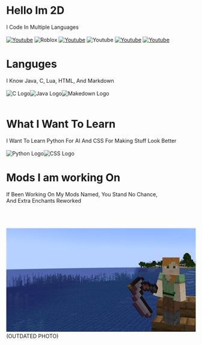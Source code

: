 # Hello Im 2D <br>

I Code In Multiple Languages
<br>
<br>
[![Youtube](https://img.shields.io/badge/2D-red?label=Youtube&logo=youtube&logoColor=redd)](https://www.youtube.com/@2DSNerd)
![Roblox](https://img.shields.io/badge/2DSNerd-white?label=Roblox&logo=roblox&logoColor=white)
[![Youtube](https://img.shields.io/badge/2dsn3rd-green?label=Bandlab&logo=Bandlab&logoColor=green)](https://www.bandlab.com/2dsn3rd/albums)
![Youtube](https://img.shields.io/badge/2dsn3rd-blue?label=Discord&logo=discord&logoColor=blue)
[![Youtube](https://img.shields.io/badge/2DSNerd-orange?label=Gitlab&logo=gitlab&logoColor=orange)](https://gitlab.com/2DSNerd)
[![Youtube](https://img.shields.io/badge/2DSNerd-black?label=Github&logo=github&logoColor=black)](https://github.com/2DSNerd)

# Languges <br>

I Know Java, C, Lua, HTML, And Markdown
<br>
<br>
<img src="https://external-content.duckduckgo.com/iu/?u=https%3A%2F%2Fsimple2code.com%2Fwp-content%2Fuploads%2F2020%2F06%2FcIcon-150x150.png&f=1&nofb=1&ipt=dea7bffa903c05f9e4a3ab2c49c369f080d4da498a60477ab6b8243d9a519f71&ipo=images" alt="C Logo"><img src="https://external-content.duckduckgo.com/iu/?u=https%3A%2F%2Fbrandslogos.com%2Fwp-content%2Fuploads%2Fthumbs%2Fjava-logo-black-and-white-1.png&f=1&nofb=1&ipt=75e11867fb90529c1292373c8b41a8d188d2ea49a6150be4356174788c4e7311&ipo=images" alt="Java Logo"><img src="https://external-content.duckduckgo.com/iu/?u=https%3A%2F%2Fwww.jiyik.com%2Fuploads%2F210607%2FI_2021060714272097097e.png&f=1&nofb=1&ipt=a58c377bfdd933d86c7c08704eb25dfadb8516bf129a9298e4b652d23848718b&ipo=images" alt="Makedown Logo">  
<br>

# What I Want To Learn
I Want To Learn Python For AI And CSS For Making Stuff Look Better
<br>
<br>
<img src="https://external-content.duckduckgo.com/iu/?u=http%3A%2F%2Fwww.pngall.com%2Fwp-content%2Fuploads%2F2016%2F05%2FPython-Logo-PNG-Image-180x180.png&f=1&nofb=1&ipt=dccaf4269adb7b204bc9945eb7ce72c78e7456b6ff5875cd273d33d39854a441&ipo=images" alt="Python Logo"><img src="https://external-content.duckduckgo.com/iu/?u=https%3A%2F%2Fd1yjjnpx0p53s8.cloudfront.net%2Fstyles%2Flogo-thumbnail%2Fs3%2F042015%2Fcss3.png%3Fitok%3DOlYIVwA0&f=1&nofb=1&ipt=fadb9174bf036163e96f0ddbd33a0f86291f0b5ddd82a6e43e4bfe9e204d5921&ipo=images" alt="CSS Logo">
<br>

# Mods I am working On

If Been Working On My Mods Named, You Stand No Chance,<br>
And Extra Enchants Reworked

<br>
<br>
<br>
<img src="https://raw.githubusercontent.com/2DSNerd/2DSNerd.github.io/main/Scythe.png" alt="You Shouldnt See THis">
<br>
(OUTDATED PHOTO)

